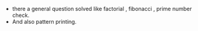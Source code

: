 - there a general question solved like factorial , fibonacci , prime number check.
- And also pattern printing.